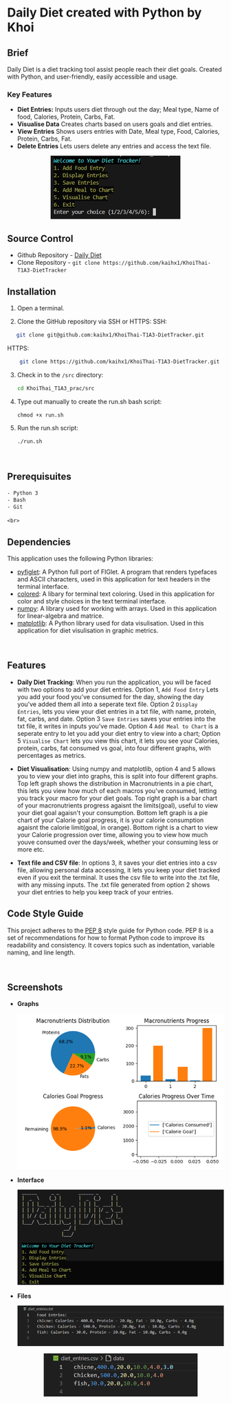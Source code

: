 # Daily Diet created with Python by Khoi

## Brief

Daily Diet is a diet tracking tool assist people reach their diet goals. Created with Python, and user-friendly, easily accessible and usage.

### Key Features

- <b> Diet Entries:</b> Inputs users diet through out the day; Meal type, Name of food, Calories, Protein, Carbs, Fat.
- <b>Visualise Data</b> Creates charts based on users goals and diet entries.
- <b>View Entries</b> Shows users entries with Date, Meal type, Food, Calories, Protein, Carbs, Fat.
- <b>Delete Entries</b> Lets users delete any entries and access the text file.

<p align ="center">
<img src="docs/screenshots/menu.png"/>
</p>

## Source Control

- Github Repository - [Daily Diet](https://github.com/kaihx1/KhoiThai-T1A3-DietTracker)
- Clone Repository - `git clone https://github.com/kaihx1/KhoiThai-T1A3-DietTracker`
    <br>

## Installation

1. Open a terminal.

2. Clone the GitHub repository via SSH or HTTPS:
SSH:

```sh
   git clone git@github.com:kaihx1/KhoiThai-T1A3-DietTracker.git
```
HTTPS:

```sh
    git clone https://github.com/kaihx1/KhoiThai-T1A3-DietTracker.git
```
3. Check in to the `/src` directory:
    ```sh
    cd KhoiThai_T1A3_prac/src
    ```
4. Type out manually to create the run.sh bash script:
    ```sh
    chmod +x run.sh
    ```
5. Run the run.sh script:

    ```bash
    ./run.sh
    ```

<br>

## Prerequisuites

    - Python 3
    - Bash
    - Git

    <br>

## Dependencies

This application uses the following Python libraries:

- [pyfiglet](https://pypi.org/project/pyfiglet/): A Python full port of FIGlet. A program that renders typefaces and ASCII characters, used in this application for text headers in the terminal interface.
- [colored](https://pypi.org/project/colored/):  A libary for terminal text coloring. Used in this application for color and style choices in the text terminal interface.
- [numpy](https://pypi.org/project/numpy/): A library used for working with arrays. Used in this application for linear-algebra and matrice.
- [matplotlib](https://pypi.org/project/matplotlib/): A Python library used for data visulisation. Used in this application for diet visulisation in graphic metrics.
<br>

## Features

- **Daily Diet Tracking**: When you run the application, you will be faced with two options to add your diet entries. Option 1, `Add Food Entry` Lets you add your food you've consumed for the day, showing the day you've added them all into a seperate text file. Option 2 `Display Entries`, lets you view your diet entries in a txt file, with name, protein, fat, carbs, and date. Option 3 `Save Entries` saves your entries into the txt file, it writes in inputs you've made. Option 4 `Add Meal to Chart` is a seperate entry to let you add your diet entry to view into a chart; Option 5 `Visualise Chart` lets you view this chart, it lets you see your Calories, protein, carbs, fat consumed vs goal, into four different graphs, with percentages as metrics.

- **Diet Visualisation**: Using numpy and matplotlib, option 4 and 5 allows you to view your diet into graphs, this is split into four different graphs. Top left graph shows the distribution in Macronutrients in a pie chart, this lets you view how much of each macros you've consumed, letting you track your macro for your diet goals. Top right graph is a bar chart of your macronutrients progress agaisnt the limits(goal), useful to view your diet goal agaisn't your consumption. Bottom left graph is a pie chart of your Calorie goal progress, it is your calorie consumption agaisnt the calorie limit(goal, in orange). Bottom right is a chart to view your Calorie progression over time, allowing you to view how much youve consumed over the days/week, whether your consuming less or more etc.

- **Text file and CSV file**: In options 3, it saves your diet entries into a csv file, allowing personal data accessing, it lets you keep your diet tracked even if you exit the terminal. It uses the csv file to write into the .txt file, with any missing inputs. The .txt file generated from option 2 shows your diet entries to help you keep track of your entries.

## Code Style Guide

This project adheres to the [PEP 8](https://pep8.org/) style guide for Python code. PEP 8 is a set of recommendations for how to format Python code to improve its readability and consistency. It covers topics such as indentation, variable naming, and line length.

<br>

## Screenshots

- **Graphs** 

    <p align ="center">
    <img src="docs/screenshots/graph.png"/>
    </p>

- **Interface**

    <p align ="center">
    <img src="docs/screenshots/interface.png"/>
    </p>

- **Files**

    <p align ="center">
    <img src="docs/screenshots/txt file.png"/>
    </p>

    <p align ="center">
    <img src="docs/screenshots/csv file.png"/>
    </p>